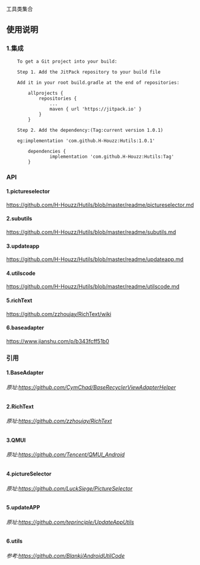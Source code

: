 工具类集合
## 使用说明
### 1.集成
```
    To get a Git project into your build:

    Step 1. Add the JitPack repository to your build file

    Add it in your root build.gradle at the end of repositories:

    	allprojects {
    		repositories {
    			...
    			maven { url 'https://jitpack.io' }
    		}
    	}

    Step 2. Add the dependency:(Tag:current version 1.0.1)

    eg:implementation 'com.github.H-Houzz:Hutils:1.0.1'

    	dependencies {
    	        implementation 'com.github.H-Houzz:Hutils:Tag'
    	}

```
### API
#### 1.pictureselector 
https://github.com/H-Houzz/Hutils/blob/master/readme/pictureselector.md
#### 2.subutils    
https://github.com/H-Houzz/Hutils/blob/master/readme/subutils.md
#### 3.updateapp   
https://github.com/H-Houzz/Hutils/blob/master/readme/updateapp.md
#### 4.utilscode   
https://github.com/H-Houzz/Hutils/blob/master/readme/utilscode.md
#### 5.richText
https://github.com/zzhoujay/RichText/wiki
#### 6.baseadapter
https://www.jianshu.com/p/b343fcff51b0


### 引用
#### 1.BaseAdapter
###### 原址:https://github.com/CymChad/BaseRecyclerViewAdapterHelper
#### 2.RichText
###### 原址:https://github.com/zzhoujay/RichText
#### 3.QMUI
###### 原址:https://github.com/Tencent/QMUI_Android
#### 4.pictureSelector
###### 原址:https://github.com/LuckSiege/PictureSelector
#### 5.updateAPP
###### 原址:https://github.com/teprinciple/UpdateAppUtils
#### 6.utils
###### 参考:https://github.com/Blankj/AndroidUtilCode
